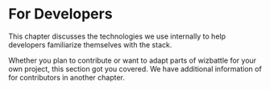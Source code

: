 # For Developers

This chapter discusses the technologies we use internally to help developers
familiarize themselves with the stack.

Whether you plan to contribute or want to adapt parts of wizbattle for your
own project, this section got you covered. We have additional information of
for contributors in another chapter. 
